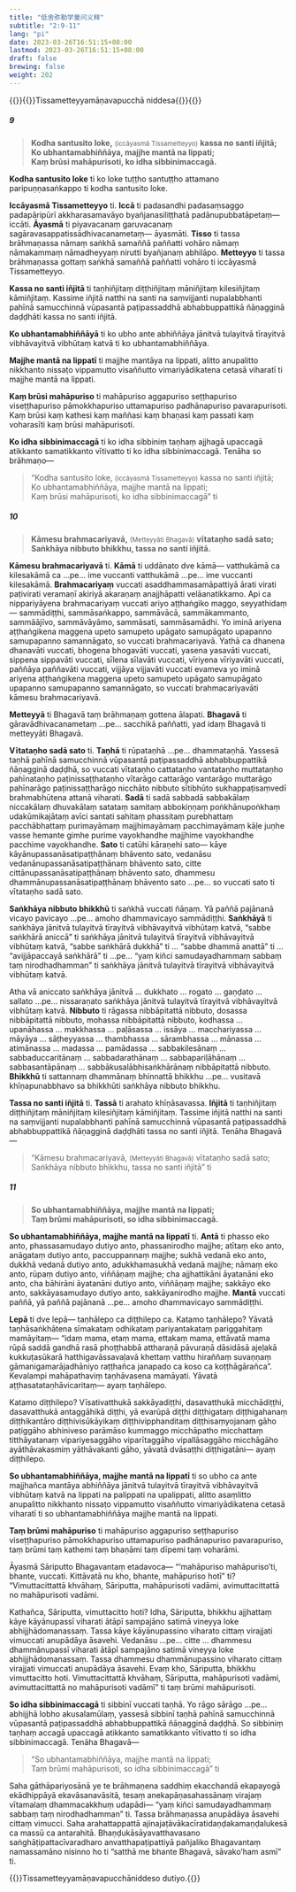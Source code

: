 ```yaml
---
title: "低舍弥勒学童问义释"
subtitle: "2:9-11"
lang: "pi"
date: 2023-03-26T16:51:15+08:00
lastmod: 2023-03-26T16:51:15+08:00
draft: false
brewing: false
weight: 202
---
```


{{<subtitle>}}{{<suttalink src="cnd6">}}Tissametteyyamāṇavapucchā niddesa{{</suttalink>}}{{</subtitle>}}

##### 9

> **Kodha santusito loke,** <small>(iccāyasmā Tissametteyyo)</small> **kassa no santi iñjitā;**  
> **Ko ubhantamabhiññāya, majjhe mantā na lippati;**  
> **Kaṃ brūsi mahāpurisoti, ko idha sibbinimaccagā.**

**Kodha santusito loke** ti ko loke tuṭṭho santuṭṭho attamano paripuṇṇasaṅkappo ti kodha santusito loke.

**Iccāyasmā Tissametteyyo** ti. **Iccā** ti padasandhi padasaṃsaggo padapāripūrī akkharasamavāyo byañjanasiliṭṭhatā padānupubbatāpetaṃ— iccāti. **Āyasmā** ti piyavacanaṃ garuvacanaṃ sagāravasappatissādhivacanametaṃ— āyasmāti. **Tisso** ti tassa brāhmaṇassa nāmaṃ saṅkhā samaññā paññatti vohāro nāmaṃ nāmakammaṃ nāmadheyyaṃ nirutti byañjanaṃ abhilāpo. **Metteyyo** ti tassa brāhmaṇassa gottaṃ saṅkhā samaññā paññatti vohāro ti iccāyasmā Tissametteyyo.

**Kassa no santi iñjitā** ti taṇhiñjitaṃ diṭṭhiñjitaṃ māniñjitaṃ kilesiñjitaṃ kāmiñjitaṃ. Kassime iñjitā natthi na santi na saṃvijjanti nupalabbhanti pahīnā samucchinnā vūpasantā paṭipassaddhā abhabbuppattikā ñāṇagginā daḍḍhāti kassa no santi iñjitā.

**Ko ubhantamabhiññāyā** ti ko ubho ante abhiññāya jānitvā tulayitvā tīrayitvā vibhāvayitvā vibhūtaṃ katvā ti ko ubhantamabhiññāya.

**Majjhe mantā na lippatī** ti majjhe mantāya na lippati, alitto anupalitto nikkhanto nissaṭo vippamutto visaññutto vimariyādikatena cetasā viharatī ti majjhe mantā na lippati.

**Kaṃ brūsi mahāpuriso** ti mahāpuriso aggapuriso seṭṭhapuriso viseṭṭhapuriso pāmokkhapuriso uttamapuriso padhānapuriso pavarapurisoti. Kaṃ brūsi kaṃ kathesi kaṃ maññasi kaṃ bhaṇasi kaṃ passati kaṃ voharasīti kaṃ brūsi mahāpurisoti.

**Ko idha sibbinimaccagā** ti ko idha sibbiniṃ taṇhaṃ ajjhagā upaccagā atikkanto samatikkanto vītivatto ti ko idha sibbinimaccagā. Tenāha so brāhmaṇo—

> “Kodha santusito loke, <small>(iccāyasmā Tissametteyyo)</small> kassa no santi iñjitā;  
> Ko ubhantamabhiññāya, majjhe mantā na lippati;  
> Kaṃ brūsi mahāpurisoti, ko idha sibbinimaccagā” ti

##### 10

> **Kāmesu brahmacariyavā,** <small>(Metteyyāti Bhagavā)</small> **vītataṇho sadā sato;**  
> **Saṅkhāya nibbuto bhikkhu, tassa no santi iñjitā.**

**Kāmesu brahmacariyavā** ti. **Kāmā** ti uddānato dve kāmā— vatthukāmā ca kilesakāmā ca …pe… ime vuccanti vatthukāmā …pe… ime vuccanti kilesakāmā. **Brahmacariyaṃ** vuccati asaddhammasamāpattiyā ārati virati paṭivirati veramaṇī akiriyā akaraṇaṃ anajjhāpatti velāanatikkamo. Api ca nippariyāyena brahmacariyaṃ vuccati ariyo aṭṭhaṅgiko maggo, seyyathidaṃ— sammādiṭṭhi, sammāsaṅkappo, sammāvācā, sammākammanto, sammāājīvo, sammāvāyāmo, sammāsati, sammāsamādhi. Yo iminā ariyena aṭṭhaṅgikena maggena upeto samupeto upāgato samupāgato upapanno samupapanno samannāgato, so vuccati brahmacariyavā. Yathā ca dhanena dhanavāti vuccati, bhogena bhogavāti vuccati, yasena yasavāti vuccati, sippena sippavāti vuccati, sīlena sīlavāti vuccati, vīriyena vīriyavāti vuccati, paññāya paññavāti vuccati, vijjāya vijjavāti vuccati evameva yo iminā ariyena aṭṭhaṅgikena maggena upeto samupeto upāgato samupāgato upapanno samupapanno samannāgato, so vuccati brahmacariyavāti kāmesu brahmacariyavā.

**Metteyyā** ti Bhagavā taṃ brāhmaṇaṃ gottena ālapati. **Bhagavā** ti gāravādhivacanametaṃ …pe… sacchikā paññatti, yad idaṃ Bhagavā ti metteyyāti Bhagavā.

**Vītataṇho sadā sato** ti. **Taṇhā** ti rūpataṇhā …pe… dhammataṇhā. Yassesā taṇhā pahīnā samucchinnā vūpasantā paṭipassaddhā abhabbuppattikā ñāṇagginā daḍḍhā, so vuccati vītataṇho cattataṇho vantataṇho muttataṇho pahīnataṇho paṭinissaṭṭhataṇho vītarāgo cattarāgo vantarāgo muttarāgo pahīnarāgo paṭinissaṭṭharāgo nicchāto nibbuto sītibhūto sukhappaṭisaṃvedī brahmabhūtena attanā viharati. **Sadā** ti sadā sabbadā sabbakālaṃ niccakālaṃ dhuvakālaṃ satataṃ samitaṃ abbokiṇṇaṃ poṅkhānupoṅkhaṃ udakūmikajātaṃ avīci santati sahitaṃ phassitaṃ purebhattaṃ pacchābhattaṃ purimayāmaṃ majjhimayāmaṃ pacchimayāmaṃ kāḷe juṇhe vasse hemante gimhe purime vayokhandhe majjhime vayokhandhe pacchime vayokhandhe. **Sato** ti catūhi kāraṇehi sato— kāye kāyānupassanāsatipaṭṭhānaṃ bhāvento sato, vedanāsu vedanānupassanāsatipaṭṭhānaṃ bhāvento sato, citte cittānupassanāsatipaṭṭhānaṃ bhāvento sato, dhammesu dhammānupassanāsatipaṭṭhānaṃ bhāvento sato …pe… so vuccati sato ti vītataṇho sadā sato.

**Saṅkhāya nibbuto bhikkhū** ti saṅkhā vuccati ñāṇaṃ. Yā paññā pajānanā vicayo pavicayo …pe… amoho dhammavicayo sammādiṭṭhi. **Saṅkhāyā** ti saṅkhāya jānitvā tulayitvā tīrayitvā vibhāvayitvā vibhūtaṃ katvā, “sabbe saṅkhārā aniccā” ti saṅkhāya jānitvā tulayitvā tīrayitvā vibhāvayitvā vibhūtaṃ katvā, “sabbe saṅkhārā dukkhā” ti … “sabbe dhammā anattā” ti … “avijjāpaccayā saṅkhārā” ti …pe… “yaṃ kiñci samudayadhammaṃ sabbaṃ taṃ nirodhadhamman” ti saṅkhāya jānitvā tulayitvā tīrayitvā vibhāvayitvā vibhūtaṃ katvā.

Atha vā aniccato saṅkhāya jānitvā … dukkhato … rogato … gaṇḍato … sallato …pe… nissaraṇato saṅkhāya jānitvā tulayitvā tīrayitvā vibhāvayitvā vibhūtaṃ katvā. **Nibbuto** ti rāgassa nibbāpitattā nibbuto, dosassa nibbāpitattā nibbuto, mohassa nibbāpitattā nibbuto, kodhassa … upanāhassa … makkhassa … paḷāsassa … issāya … macchariyassa … māyāya … sāṭheyyassa … thambhassa … sārambhassa … mānassa … atimānassa … madassa … pamādassa … sabbakilesānaṃ … sabbaduccaritānaṃ … sabbadarathānaṃ … sabbapariḷāhānaṃ … sabbasantāpānaṃ … sabbākusalābhisaṅkhārānaṃ nibbāpitattā nibbuto. **Bhikkhū** ti sattannaṃ dhammānaṃ bhinnattā bhikkhu …pe… vusitavā khīṇapunabbhavo sa bhikkhūti saṅkhāya nibbuto bhikkhu.

**Tassa no santi iñjitā** ti. **Tassā** ti arahato khīṇāsavassa. **Iñjitā** ti taṇhiñjitaṃ diṭṭhiñjitaṃ māniñjitaṃ kilesiñjitaṃ kāmiñjitaṃ. Tassime iñjitā natthi na santi na saṃvijjanti nupalabbhanti pahīnā samucchinnā vūpasantā paṭipassaddhā abhabbuppattikā ñāṇagginā daḍḍhāti tassa no santi iñjitā. Tenāha Bhagavā—

> “Kāmesu brahmacariyavā, <small>(Metteyyāti Bhagavā)</small> vītataṇho sadā sato;  
> Saṅkhāya nibbuto bhikkhu, tassa no santi iñjitā” ti

##### 11

> **So ubhantamabhiññāya, majjhe mantā na lippati;**  
> **Taṃ brūmi mahāpurisoti, so idha sibbinimaccagā.**

**So ubhantamabhiññāya, majjhe mantā na lippatī** ti. **Antā** ti phasso eko anto, phassasamudayo dutiyo anto, phassanirodho majjhe; atītaṃ eko anto, anāgataṃ dutiyo anto, paccuppannaṃ majjhe; sukhā vedanā eko anto, dukkhā vedanā dutiyo anto, adukkhamasukhā vedanā majjhe; nāmaṃ eko anto, rūpaṃ dutiyo anto, viññāṇaṃ majjhe; cha ajjhattikāni āyatanāni eko anto, cha bāhirāni āyatanāni dutiyo anto, viññāṇaṃ majjhe; sakkāyo eko anto, sakkāyasamudayo dutiyo anto, sakkāyanirodho majjhe. **Mantā** vuccati paññā, yā paññā pajānanā …pe… amoho dhammavicayo sammādiṭṭhi.

**Lepā** ti dve lepā— taṇhālepo ca diṭṭhilepo ca. Katamo taṇhālepo? Yāvatā taṇhāsaṅkhātena sīmakataṃ odhikataṃ pariyantakataṃ pariggahitaṃ mamāyitaṃ— “idaṃ mama, etaṃ mama, ettakaṃ mama, ettāvatā mama rūpā saddā gandhā rasā phoṭṭhabbā attharaṇā pāvuraṇā dāsidāsā ajeḷakā kukkuṭasūkarā hatthigavāssavaḷavā khettaṃ vatthu hiraññaṃ suvaṇṇaṃ gāmanigamarājadhāniyo raṭṭhañca janapado ca koso ca koṭṭhāgārañca”. Kevalampi mahāpathaviṃ taṇhāvasena mamāyati. Yāvatā aṭṭhasatataṇhāvicaritaṃ— ayaṃ taṇhālepo.

Katamo diṭṭhilepo? Vīsativatthukā sakkāyadiṭṭhi, dasavatthukā micchādiṭṭhi, dasavatthukā antaggāhikā diṭṭhi, yā evarūpā diṭṭhi diṭṭhigataṃ diṭṭhigahanaṃ diṭṭhikantāro diṭṭhivisūkāyikaṃ diṭṭhivipphanditaṃ diṭṭhisaṃyojanaṃ gāho paṭiggāho abhiniveso parāmāso kummaggo micchāpatho micchattaṃ titthāyatanaṃ vipariyesaggāho viparītaggāho vipallāsaggāho micchāgāho ayāthāvakasmiṃ yāthāvakanti gāho, yāvatā dvāsaṭṭhi diṭṭhigatāni— ayaṃ diṭṭhilepo.

**So ubhantamabhiññāya, majjhe mantā na lippatī** ti so ubho ca ante majjhañca mantāya abhiññāya jānitvā tulayitvā tīrayitvā vibhāvayitvā vibhūtaṃ katvā na lippati na palippati na upalippati, alitto asaṃlitto anupalitto nikkhanto nissaṭo vippamutto visaññutto vimariyādikatena cetasā viharatī ti so ubhantamabhiññāya majjhe mantā na lippati.

**Taṃ brūmi mahāpuriso** ti mahāpuriso aggapuriso seṭṭhapuriso viseṭṭhapuriso pāmokkhapuriso uttamapuriso padhānapuriso pavarapuriso, taṃ brūmi taṃ kathemi taṃ bhaṇāmi taṃ dīpemi taṃ voharāmi.

Āyasmā Sāriputto Bhagavantaṃ etadavoca— “‘mahāpuriso mahāpuriso’ti, bhante, vuccati. Kittāvatā nu kho, bhante, mahāpuriso hotī” ti? “Vimuttacittattā khvāhaṃ, Sāriputta, mahāpurisoti vadāmi, avimuttacittattā no mahāpurisoti vadāmi.

Kathañca, Sāriputta, vimuttacitto hoti? Idha, Sāriputta, bhikkhu ajjhattaṃ kāye kāyānupassī viharati ātāpī sampajāno satimā vineyya loke abhijjhādomanassaṃ. Tassa kāye kāyānupassino viharato cittaṃ virajjati vimuccati anupādāya āsavehi. Vedanāsu …pe… citte … dhammesu dhammānupassī viharati ātāpī sampajāno satimā vineyya loke abhijjhādomanassaṃ. Tassa dhammesu dhammānupassino viharato cittaṃ virajjati vimuccati anupādāya āsavehi. Evaṃ kho, Sāriputta, bhikkhu vimuttacitto hoti. Vimuttacittattā khvāhaṃ, Sāriputta, mahāpurisoti vadāmi, avimuttacittattā no mahāpurisoti vadāmī” ti taṃ brūmi mahāpurisoti.

**So idha sibbinimaccagā** ti sibbinī vuccati taṇhā. Yo rāgo sārāgo …pe… abhijjhā lobho akusalamūlaṃ, yassesā sibbinī taṇhā pahīnā samucchinnā vūpasantā paṭipassaddhā abhabbuppattikā ñāṇagginā daḍḍhā. So sibbiniṃ taṇhaṃ accagā upaccagā atikkanto samatikkanto vītivatto ti so idha sibbinimaccagā. Tenāha Bhagavā—

> “So ubhantamabhiññāya, majjhe mantā na lippati;  
> Taṃ brūmi mahāpurisoti, so idha sibbinimaccagā” ti

Saha gāthāpariyosānā ye te brāhmaṇena saddhiṃ ekacchandā ekapayogā ekādhippāyā ekavāsanavāsitā, tesaṃ anekapāṇasahassānaṃ virajaṃ vītamalaṃ dhammacakkhuṃ udapādi— “yaṃ kiñci samudayadhammaṃ sabbaṃ taṃ nirodhadhamman” ti. Tassa brāhmaṇassa anupādāya āsavehi cittaṃ vimucci. Saha arahattappattā ajinajaṭāvākacīratidaṇḍakamaṇḍalukesā ca massū ca antarahitā. Bhaṇḍukāsāyavatthavasano saṅghāṭipattacīvaradharo anvatthapaṭipattiyā pañjaliko Bhagavantaṃ namassamāno nisinno ho ti “satthā me bhante Bhagavā, sāvako’ham asmī” ti.

{{<eof>}}Tissametteyyamāṇavapucchāniddeso dutiyo.{{</eof>}}